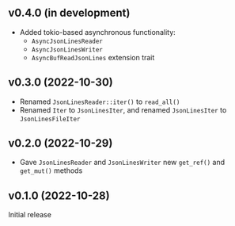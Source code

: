 v0.4.0 (in development)
-----------------------
- Added tokio-based asynchronous functionality:
    - `AsyncJsonLinesReader`
    - `AsyncJsonLinesWriter`
    - `AsyncBufReadJsonLines` extension trait

v0.3.0 (2022-10-30)
-------------------
- Renamed `JsonLinesReader::iter()` to `read_all()`
- Renamed `Iter` to `JsonLinesIter`, and renamed `JsonLinesIter` to
  `JsonLinesFileIter`

v0.2.0 (2022-10-29)
-------------------
- Gave `JsonLinesReader` and `JsonLinesWriter` new `get_ref()` and `get_mut()`
  methods

v0.1.0 (2022-10-28)
-------------------
Initial release
